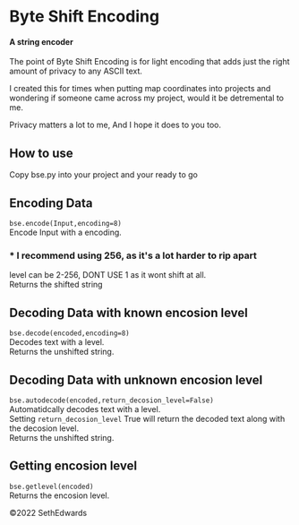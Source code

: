 # Byte Shift Encoding
#### A string encoder
The point of Byte Shift Encoding is for light encoding
that adds just the right amount of privacy to any ASCII text.  

I created this for times when putting map coordinates into projects and wondering if someone came across my project, would it be detremental to me.  

Privacy matters a lot to me, And I hope it does to you too.  
## How to use
Copy bse.py into your project and your ready to go
## Encoding Data
```bse.encode(Input,encoding=8)```  
Encode Input with a encoding.  
### * I recommend using 256, as it's a lot harder to rip apart
level can be 2-256, DONT USE 1 as it wont shift at all.  
Returns the shifted string
## Decoding Data with known encosion level
```bse.decode(encoded,encoding=8)```  
Decodes text with a level.  
Returns the unshifted string.  
## Decoding Data with unknown encosion level
```bse.autodecode(encoded,return_decosion_level=False)```  
Automatidcally decodes text with a level.  
Setting ```return_decosion_level``` True will return the decoded text along with the decosion level.  
Returns the unshifted string.  
## Getting encosion level
```bse.getlevel(encoded)```  
Returns the encosion level.  

©2022 SethEdwards